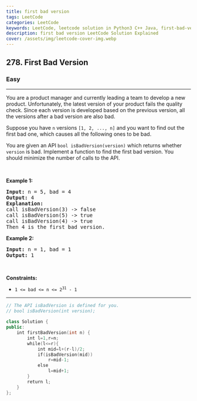 ```yaml
---
title: first bad version
tags: LeetCode
categories: LeetCode
keywords: LeetCode, leetcode solution in Python3 C++ Java, first-bad-version solution
description: first bad version LeetCode Solution Explained
cover: /assets/img/leetcode-cover-img.webp
---
```



<h2>278. First Bad Version</h2><h3>Easy</h3><hr><div><p>You are a product manager and currently leading a team to develop a new product. Unfortunately, the latest version of your product fails the quality check. Since each version is developed based on the previous version, all the versions after a bad version are also bad.</p>

<p>Suppose you have <code>n</code> versions <code>[1, 2, ..., n]</code> and you want to find out the first bad one, which causes all the following ones to be bad.</p>

<p>You are given an API <code>bool isBadVersion(version)</code> which returns whether <code>version</code> is bad. Implement a function to find the first bad version. You should minimize the number of calls to the API.</p>

<p>&nbsp;</p>
<p><strong>Example 1:</strong></p>

<pre><strong>Input:</strong> n = 5, bad = 4
<strong>Output:</strong> 4
<strong>Explanation:</strong>
call isBadVersion(3) -&gt; false
call isBadVersion(5)&nbsp;-&gt; true
call isBadVersion(4)&nbsp;-&gt; true
Then 4 is the first bad version.
</pre>

<p><strong>Example 2:</strong></p>

<pre><strong>Input:</strong> n = 1, bad = 1
<strong>Output:</strong> 1
</pre>

<p>&nbsp;</p>
<p><strong>Constraints:</strong></p>

<ul>
	<li><code>1 &lt;= bad &lt;= n &lt;= 2<sup>31</sup> - 1</code></li>
</ul>
</div>

---




```cpp
// The API isBadVersion is defined for you.
// bool isBadVersion(int version);
​
class Solution {
public:
    int firstBadVersion(int n) {
        int l=1,r=n;
        while(l<=r){
            int mid=l+(r-l)/2;
            if(isBadVersion(mid))
                r=mid-1;
            else
                l=mid+1;
        }
        return l;
    }
};

```
